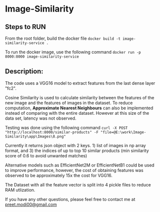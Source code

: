 # Image-Similarity

## Steps to RUN
From the root folder, build the docker file 
```docker build -t image-similarity-service .```

To run the docker image, use the following command
```docker run -p 8000:8000 image-similarity-service```

## Description:

The code uses a VGG16 model to extract features from the last dense layer "fc2". 

Cosine Similarity is used to calculate similarity between the features of the new image and the features of images in the dataset. 
To reduce computation, <b>Approximate Nearest Neighbours</b> can also be implemented instead of comparing with the entire dataset. However at this size of the data set, latency was not observed. 

Testing was done using the following command 
```curl -X POST "http://localhost:8000/similar-products" -F "file=@E:\work\Image-Similarity\app\Images\8.png"```

Currently it returns json object with 2 keys. 1) list of images in np array format, and 3) the indices of up to top 10 similar products (min similarity score of 0.6 to avoid unwanted matches)

Alternative models such as EfficientNet2M or EfficientNetB1 could be used to improve performance, however, the cost of obtaining features was observed to be approximately 15x the cost for VGG16. 

The Dataset with all the feature vector is split into 4 pickle files to reduce RAM utlization. 

If you have any other questions, please feel free to contact me at preet.modi00@gmail.com



